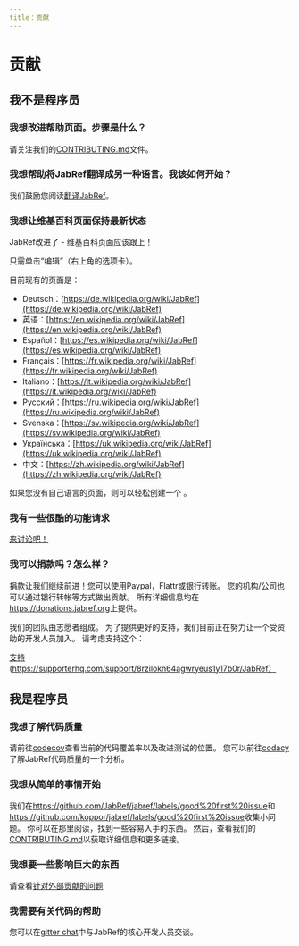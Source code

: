 ```yaml
---
title：贡献
---
```


# 贡献

## 我不是程序员


### 我想改进帮助页面。步骤是什么？

请关注我们的[CONTRIBUTING.md](https://github.com/JabRef/help.jabref.org/blob/gh-pages/CONTRIBUTING.md)文件。


### 我想帮助将JabRef翻译成另一种语言。我该如何开始？

我们鼓励您阅读[翻译JabRef](TranslatingGUI)。


### 我想让维基百科页面保持最新状态

JabRef改进了 - 维基百科页面应该跟上！

只需单击“编辑”（右上角的选项卡）。

目前现有的页面是：

- Deutsch：[https://de.wikipedia.org/wiki/JabRef](https://de.wikipedia.org/wiki/JabRef)
- 英语：[https://en.wikipedia.org/wiki/JabRef](https://en.wikipedia.org/wiki/JabRef)
- Español：[https://es.wikipedia.org/wiki/JabRef](https://es.wikipedia.org/wiki/JabRef)
- Français：[https://fr.wikipedia.org/wiki/JabRef](https://fr.wikipedia.org/wiki/JabRef)
- Italiano：[https://it.wikipedia.org/wiki/JabRef](https://it.wikipedia.org/wiki/JabRef)
- Русский：[https://ru.wikipedia.org/wiki/JabRef](https://ru.wikipedia.org/wiki/JabRef)
- Svenska：[https://sv.wikipedia.org/wiki/JabRef](https://sv.wikipedia.org/wiki/JabRef)
- Українська：[https://uk.wikipedia.org/wiki/JabRef](https://uk.wikipedia.org/wiki/JabRef)
- 中文：[https://zh.wikipedia.org/wiki/JabRef](https://zh.wikipedia.org/wiki/JabRef)

如果您没有自己语言的页面，则可以轻松创建一个 。

### 我有一些很酷的功能请求

[来讨论吧！](http://discourse.jabref.org/)


### 我可以捐款吗？怎么样？

捐款让我们继续前进！您可以使用Paypal，Flattr或银行转账。
您的机构/公司也可以通过银行转帐等方式做出贡献。
所有详细信息均在<https://donations.jabref.org>上提供。

我们的团队由志愿者组成。
为了提供更好的支持，我们目前正在努力让一个受资助的开发人员加入。
请考虑支持这个：

[支持](https://supporterhq.com/api/b/8rzilokn64agwryeus1y17b0r/JabRef)(https://supporterhq.com/support/8rzilokn64agwryeus1y17b0r/JabRef）


## 我是程序员


### 我想了解代码质量

请前往[codecov](https://codecov.io/github/JabRef/jabref)查看当前的代码覆盖率以及改进测试的位置。
您可以前往[codacy](https://www.codacy.com/app/simonharrer/jabref/dashboard)了解JabRef代码质量的一个分析。


### 我想从简单的事情开始

我们在<https://github.com/JabRef/jabref/labels/good%20first%20issue>和<https://github.com/koppor/jabref/labels/good%20first%20issue>收集小问题。
你可以在那里阅读，找到一些容易入手的东西。
然后，查看我们的[CONTRIBUTING.md](https://github.com/JabRef/jabref/blob/master/CONTRIBUTING.md)以获取详细信息和更多链接。

### 我想要一些影响巨大的东西

请查看[针对外部贡献的问题](https://github.com/JabRef/jabref/labels/help-wanted)

### 我需要有关代码的帮助

您可以在[gitter chat](https://gitter.im/JabRef/jabref)中与JabRef的核心开发人员交谈。